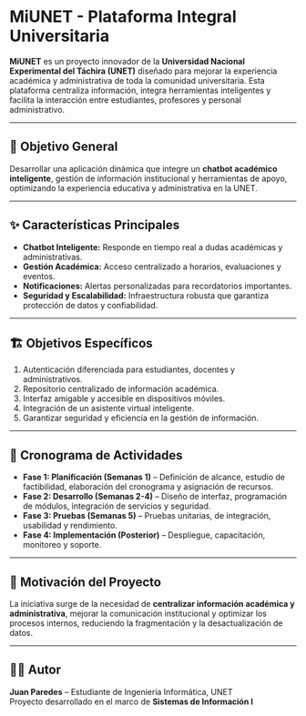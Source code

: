 # MiUNET - Plataforma Integral Universitaria

**MiUNET** es un proyecto innovador de la **Universidad Nacional Experimental del Táchira (UNET)** diseñado para mejorar la experiencia académica y administrativa de toda la comunidad universitaria. Esta plataforma centraliza información, integra herramientas inteligentes y facilita la interacción entre estudiantes, profesores y personal administrativo.

---

## 🎯 Objetivo General

Desarrollar una aplicación dinámica que integre un **chatbot académico inteligente**, gestión de información institucional y herramientas de apoyo, optimizando la experiencia educativa y administrativa en la UNET.

---

## ✨ Características Principales

- **Chatbot Inteligente:** Responde en tiempo real a dudas académicas y administrativas.  
- **Gestión Académica:** Acceso centralizado a horarios, evaluaciones y eventos.  
- **Notificaciones:** Alertas personalizadas para recordatorios importantes.  
- **Seguridad y Escalabilidad:** Infraestructura robusta que garantiza protección de datos y confiabilidad.

---

## 🏗 Objetivos Específicos

1. Autenticación diferenciada para estudiantes, docentes y administrativos.  
2. Repositorio centralizado de información académica.  
3. Interfaz amigable y accesible en dispositivos móviles.  
4. Integración de un asistente virtual inteligente.  
5. Garantizar seguridad y eficiencia en la gestión de información.

---

## 📅 Cronograma de Actividades

- **Fase 1: Planificación (Semanas 1)** – Definición de alcance, estudio de factibilidad, elaboración del cronograma y asignación de recursos.  
- **Fase 2: Desarrollo (Semanas 2-4)** – Diseño de interfaz, programación de módulos, integración de servicios y seguridad.  
- **Fase 3: Pruebas (Semanas 5)** – Pruebas unitarias, de integración, usabilidad y rendimiento.  
- **Fase 4: Implementación (Posterior)** – Despliegue, capacitación, monitoreo y soporte.

---

## 🏫 Motivación del Proyecto

La iniciativa surge de la necesidad de **centralizar información académica y administrativa**, mejorar la comunicación institucional y optimizar los procesos internos, reduciendo la fragmentación y la desactualización de datos.

---

## 👨‍💻 Autor

**Juan Paredes** – Estudiante de Ingeniería Informática, UNET  
Proyecto desarrollado en el marco de **Sistemas de Información I**
